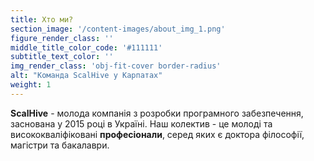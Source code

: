 ```yaml
---
title: Хто ми?
section_image: '/content-images/about_img_1.png'
figure_render_class: ''
middle_title_color_code: '#111111'
subtitle_text_color: ''
img_render_class: 'obj-fit-cover border-radius'
alt: "Команда ScalHive у Карпатах"
weight: 1
---
```


**ScalHive** - молода компанія з розробки програмного забезпечення,
заснована у 2015 році в Україні.
Наш колектив - це молоді та висококваліфіковані **професіонали**, серед яких є доктора філософії, магістри та бакалаври.